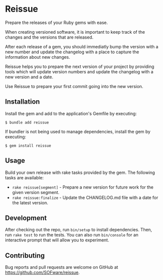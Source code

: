 # Reissue

Prepare the releases of your Ruby gems with ease.

When creating versioned software, it is important to keep track of the changes and the versions that are released.

After each release of a gem, you should immediatly bump the version with a new number and update the changelog with a place
to capture the information about new changes.

Reissue helps you to prepare the next version of your project by providing tools which will update version numbers and
update the changelog with a new version and a date.

Use Reissue to prepare your first commit going into the new version.

## Installation

Install the gem and add to the application's Gemfile by executing:

    $ bundle add reissue

If bundler is not being used to manage dependencies, install the gem by executing:

    $ gem install reissue

## Usage

Build your own release with rake tasks provided by the gem. The following tasks are available:

- `rake reissue[segment]` - Prepare a new version for future work for the given version segment.
- `rake reissue:finalize` - Update the CHANGELOG.md file with a date for the latest version.

## Development

After checking out the repo, run `bin/setup` to install dependencies. Then, run `rake test` to run the tests. You can also run `bin/console` for an interactive prompt that will allow you to experiment.

## Contributing

Bug reports and pull requests are welcome on GitHub at https://github.com/SOFware/reissue.
